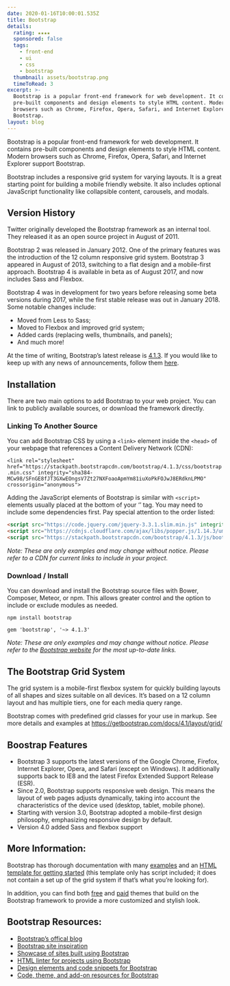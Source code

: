 ```yaml
---
date: 2020-01-16T10:00:01.535Z
title: Bootstrap
details:
  rating: ★★★★
  sponsored: false
  tags:
    - front-end
    - ui
    - css
    - bootstrap
  thumbnail: assets/bootstrap.png
  timeToRead: 3
excerpt: >-
  Bootstrap is a popular front-end framework for web development. It contains
  pre-built components and design elements to style HTML content. Modern
  browsers such as Chrome, Firefox, Opera, Safari, and Internet Explorer support
  Bootstrap.
layout: blog
---
```

Bootstrap is a popular front-end framework for web development. It contains pre-built components and design elements to style HTML content. Modern browsers such as Chrome, Firefox, Opera, Safari, and Internet Explorer support Bootstrap.

Bootstrap includes a responsive grid system for varying layouts. It is a great starting point for building a mobile friendly website. It also includes optional JavaScript functionality like collapsible content, carousels, and modals.

## Version History

Twitter originally developed the Bootstrap framework as an internal tool. They released it as an open source project in August of 2011.

Bootstrap 2 was released in January 2012. One of the primary features was the introduction of the 12 column responsive grid system. Bootstrap 3 appeared in August of 2013, switching to a flat design and a mobile-first approach. Bootstrap 4 is available in beta as of August 2017, and now includes Sass and Flexbox.

Bootstrap 4 was in development for two years before releasing some beta versions during 2017, while the first stable release was out in January 2018. Some notable changes include:

* Moved from Less to Sass;
* Moved to Flexbox and improved grid system;
* Added cards (replacing wells, thumbnails, and panels);
* And much more!

At the time of writing, Bootstrap’s latest release is [4.1.3](http://blog.getbootstrap.com/2018/07/24/bootstrap-4-1-3/). If you would like to keep up with any news of announcements, follow them [here](http://blog.getbootstrap.com/).

## Installation

There are two main options to add Bootstrap to your web project. You can link to publicly available sources, or download the framework directly.

### Linking To Another Source

You can add Bootstrap CSS by using a `<link>` element inside the `<head>` of your webpage that references a Content Delivery Network (CDN):

`<link rel="stylesheet" href="https://stackpath.bootstrapcdn.com/bootstrap/4.1.3/css/bootstrap.min.css" integrity="sha384-MCw98/SFnGE8fJT3GXwEOngsV7Zt27NXFoaoApmYm81iuXoPkFOJwJ8ERdknLPMO" crossorigin="anonymous">`

Adding the JavaScript elements of Bootstrap is similar with `<script>` elements usually placed at the bottom of your ‘’ tag. You may need to include some dependencies first. Pay special attention to the order listed:

```html
<script src="https://code.jquery.com/jquery-3.3.1.slim.min.js" integrity="sha384-q8i/X+965DzO0rT7abK41JStQIAqVgRVzpbzo5smXKp4YfRvH+8abtTE1Pi6jizo" crossorigin="anonymous"></script>
<script src="https://cdnjs.cloudflare.com/ajax/libs/popper.js/1.14.3/umd/popper.min.js" integrity="sha384-ZMP7rVo3mIykV+2+9J3UJ46jBk0WLaUAdn689aCwoqbBJiSnjAK/l8WvCWPIPm49" crossorigin="anonymous"></script>
<script src="https://stackpath.bootstrapcdn.com/bootstrap/4.1.3/js/bootstrap.min.js" integrity="sha384-ChfqqxuZUCnJSK3+MXmPNIyE6ZbWh2IMqE241rYiqJxyMiZ6OW/JmZQ5stwEULTy" crossorigin="anonymous"></script>
```

*Note: These are only examples and may change without notice. Please refer to a CDN for current links to include in your project.*

### Download / Install

You can download and install the Bootstrap source files with Bower, Composer, Meteor, or npm. This allows greater control and the option to include or exclude modules as needed.

`npm install bootstrap`

`gem 'bootstrap', '~> 4.1.3'`

*Note: These are only examples and may change without notice. Please refer to the <a href="https://getbootstrap.com/" target="_blank" rel="nofollow" alt="bootstrap official website">Bootstrap website</a> for the most up-to-date links.*

## The Bootstrap Grid System

The grid system is a mobile-first flexbox system for quickly building layouts of all shapes and sizes suitable on all devices. It’s based on a 12 column layout and has multiple tiers, one for each media query range.

Bootstrap comes with predefined grid classes for your use in markup. See more details and examples at <https://getbootstrap.com/docs/4.1/layout/grid/>

## Boostrap Features

* Bootstrap 3 supports the latest versions of the Google Chrome, Firefox, Internet Explorer, Opera, and Safari (except on Windows). It additionally supports back to IE8 and the latest Firefox Extended Support Release (ESR).
* Since 2.0, Bootstrap supports responsive web design. This means the layout of web pages adjusts dynamically, taking into account the characteristics of the device used (desktop, tablet, mobile phone).
* Starting with version 3.0, Bootstrap adopted a mobile-first design philosophy, emphasizing responsive design by default.
* Version 4.0 added Sass and flexbox support

## More Information:

Bootstrap has thorough documentation with many [examples](https://getbootstrap.com/docs/4.0/examples/) and an [HTML template for getting started](https://getbootstrap.com/docs/4.0/getting-started/introduction/) (this template only has script included; it does not contain a set up of the grid system if that’s what you’re looking for).

In addition, you can find both [free](https://bootswatch.com/) and [paid](https://themes.getbootstrap.com/) themes that build on the Bootstrap framework to provide a more customized and stylish look.

## Bootstrap Resources:

* [Bootstrap’s offical blog](http://blog.getbootstrap.com/)
* [Bootstrap site inspiration](http://expo.getbootstrap.com/)
* [Showcase of sites built using Bootstrap](http://builtwithbootstrap.com/)
* [HTML linter for projects using Bootstrap](https://github.com/twbs/bootlint)
* [Design elements and code snippets for Bootstrap](https://bootsnipp.com/)
* [Code, theme, and add-on resources for Bootstrap](http://expo.getbootstrap.com/resources/)
